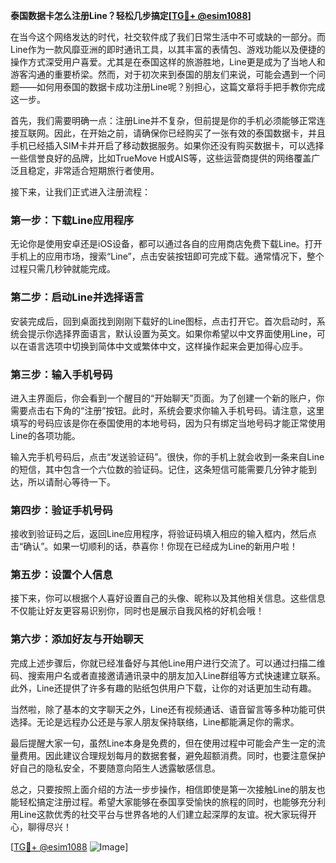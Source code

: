 **泰国数据卡怎么注册Line？轻松几步搞定[[TG💪+ @esim1088](https://t.me/s/esim1088)]**

在当今这个网络发达的时代，社交软件成了我们日常生活中不可或缺的一部分。而Line作为一款风靡亚洲的即时通讯工具，以其丰富的表情包、游戏功能以及便捷的操作方式深受用户喜爱。尤其是在泰国这样的旅游胜地，Line更是成为了当地人和游客沟通的重要桥梁。然而，对于初次来到泰国的朋友们来说，可能会遇到一个问题——如何用泰国的数据卡成功注册Line呢？别担心，这篇文章将手把手教你完成这一步。

首先，我们需要明确一点：注册Line并不复杂，但前提是你的手机必须能够正常连接互联网。因此，在开始之前，请确保你已经购买了一张有效的泰国数据卡，并且手机已经插入SIM卡并开启了移动数据服务。如果你还没有购买数据卡，可以选择一些信誉良好的品牌，比如TrueMove H或AIS等，这些运营商提供的网络覆盖广泛且稳定，非常适合短期旅行者使用。

接下来，让我们正式进入注册流程：

### 第一步：下载Line应用程序

无论你是使用安卓还是iOS设备，都可以通过各自的应用商店免费下载Line。打开手机上的应用市场，搜索“Line”，点击安装按钮即可完成下载。通常情况下，整个过程只需几秒钟就能完成。

### 第二步：启动Line并选择语言

安装完成后，回到桌面找到刚刚下载好的Line图标，点击打开它。首次启动时，系统会提示你选择界面语言，默认设置为英文。如果你希望以中文界面使用Line，可以在语言选项中切换到简体中文或繁体中文，这样操作起来会更加得心应手。

### 第三步：输入手机号码

进入主界面后，你会看到一个醒目的“开始聊天”页面。为了创建一个新的账户，你需要点击右下角的“注册”按钮。此时，系统会要求你输入手机号码。请注意，这里填写的号码应该是你在泰国使用的本地号码，因为只有绑定当地号码才能正常使用Line的各项功能。

输入完手机号码后，点击“发送验证码”。很快，你的手机上就会收到一条来自Line的短信，其中包含一个六位数的验证码。记住，这条短信可能需要几分钟才能到达，所以请耐心等待一下。

### 第四步：验证手机号码

接收到验证码之后，返回Line应用程序，将验证码填入相应的输入框内，然后点击“确认”。如果一切顺利的话，恭喜你！你现在已经成为Line的新用户啦！

### 第五步：设置个人信息

接下来，你可以根据个人喜好设置自己的头像、昵称以及其他相关信息。这些信息不仅能让好友更容易识别你，同时也是展示自我风格的好机会哦！

### 第六步：添加好友与开始聊天

完成上述步骤后，你就已经准备好与其他Line用户进行交流了。可以通过扫描二维码、搜索用户名或者直接邀请通讯录中的朋友加入Line群组等方式快速建立联系。此外，Line还提供了许多有趣的贴纸包供用户下载，让你的对话更加生动有趣。

当然啦，除了基本的文字聊天之外，Line还有视频通话、语音留言等多种功能可供选择。无论是远程办公还是与家人朋友保持联络，Line都能满足你的需求。

最后提醒大家一句，虽然Line本身是免费的，但在使用过程中可能会产生一定的流量费用。因此建议合理规划每月的数据套餐，避免超额消费。同时，也要注意保护好自己的隐私安全，不要随意向陌生人透露敏感信息。

总之，只要按照上面介绍的方法一步步操作，相信即使是第一次接触Line的朋友也能轻松搞定注册过程。希望大家能够在泰国享受愉快的旅程的同时，也能够充分利用Line这款优秀的社交平台与世界各地的人们建立起深厚的友谊。祝大家玩得开心，聊得尽兴！

[[TG💪+ @esim1088](https://t.me/s/esim1088) ![Image](https://i.postimg.cc/4NQfJmqS/Snipaste-2025-05-13-00-14-12.png)]